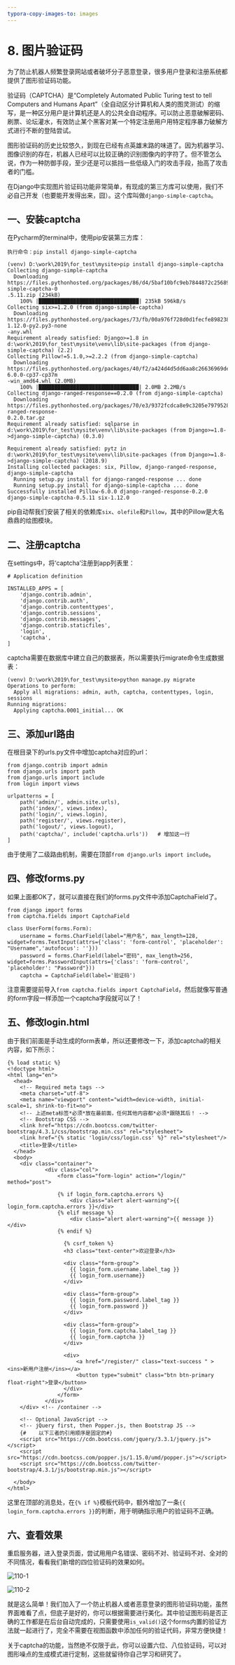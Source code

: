 ```yaml
---
typora-copy-images-to: images
---
```


# 8. 图片验证码

为了防止机器人频繁登录网站或者破坏分子恶意登录，很多用户登录和注册系统都提供了图形验证码功能。

验证码（CAPTCHA）是“Completely Automated Public Turing test to tell Computers and Humans Apart”（全自动区分计算机和人类的图灵测试）的缩写，是一种区分用户是计算机还是人的公共全自动程序。可以防止恶意破解密码、刷票、论坛灌水，有效防止某个黑客对某一个特定注册用户用特定程序暴力破解方式进行不断的登陆尝试。

图形验证码的历史比较悠久，到现在已经有点英雄末路的味道了。因为机器学习、图像识别的存在，机器人已经可以比较正确的识别图像内的字符了。但不管怎么说，作为一种防御手段，至少还是可以抵挡一些低级入门的攻击手段，抬高了攻击者的门槛。

在Django中实现图片验证码功能非常简单，有现成的第三方库可以使用，我们不必自己开发（也要能开发得出来，囧）。这个库叫做`django-simple-captcha`。

## 一、安装captcha

在Pycharm的terminal中，使用pip安装第三方库：

```
执行命令：pip install django-simple-captcha
```

```
(venv) D:\work\2019\for_test\mysite>pip install django-simple-captcha
Collecting django-simple-captcha
  Downloading https://files.pythonhosted.org/packages/86/d4/5baf10bfc9eb7844872c256898a405e81f22f7213e008ec90875689f913d/django-simple-captcha-0
.5.11.zip (234kB)
    100% |████████████████████████████████| 235kB 596kB/s
Collecting six>=1.2.0 (from django-simple-captcha)
  Downloading https://files.pythonhosted.org/packages/73/fb/00a976f728d0d1fecfe898238ce23f502a721c0ac0ecfedb80e0d88c64e9/six-1.12.0-py2.py3-none
-any.whl
Requirement already satisfied: Django>=1.8 in d:\work\2019\for_test\mysite\venv\lib\site-packages (from django-simple-captcha) (2.2)
Collecting Pillow!=5.1.0,>=2.2.2 (from django-simple-captcha)
  Downloading https://files.pythonhosted.org/packages/40/f2/a424d4d5dd6aa8c26636969decbb3da1c01286d344e71429b1d648bccb64/Pillow-6.0.0-cp37-cp37m
-win_amd64.whl (2.0MB)
    100% |████████████████████████████████| 2.0MB 2.2MB/s
Collecting django-ranged-response==0.2.0 (from django-simple-captcha)
  Downloading https://files.pythonhosted.org/packages/70/e3/9372fcdca8e9c3205e7979528ccd1a14354a9a24d38efff11c1846ff8bf1/django-ranged-response-
0.2.0.tar.gz
Requirement already satisfied: sqlparse in d:\work\2019\for_test\mysite\venv\lib\site-packages (from Django>=1.8->django-simple-captcha) (0.3.0)

Requirement already satisfied: pytz in d:\work\2019\for_test\mysite\venv\lib\site-packages (from Django>=1.8->django-simple-captcha) (2018.9)
Installing collected packages: six, Pillow, django-ranged-response, django-simple-captcha
  Running setup.py install for django-ranged-response ... done
  Running setup.py install for django-simple-captcha ... done
Successfully installed Pillow-6.0.0 django-ranged-response-0.2.0 django-simple-captcha-0.5.11 six-1.12.0
```

pip自动帮我们安装了相关的依赖库`six`、`olefile`和`Pillow`，其中的Pillow是大名鼎鼎的绘图模块。

## 二、注册captcha

在settings中，将‘captcha’注册到app列表里：

```
# Application definition

INSTALLED_APPS = [
    'django.contrib.admin',
    'django.contrib.auth',
    'django.contrib.contenttypes',
    'django.contrib.sessions',
    'django.contrib.messages',
    'django.contrib.staticfiles',
    'login',
    'captcha',
]
```

captcha需要在数据库中建立自己的数据表，所以需要执行migrate命令生成数据表：

```
(venv) D:\work\2019\for_test\mysite>python manage.py migrate
Operations to perform:
  Apply all migrations: admin, auth, captcha, contenttypes, login, sessions
Running migrations:
  Applying captcha.0001_initial... OK
```

## 三、添加url路由

在根目录下的urls.py文件中增加captcha对应的url：

```
from django.contrib import admin
from django.urls import path
from django.urls import include
from login import views

urlpatterns = [
    path('admin/', admin.site.urls),
    path('index/', views.index),
    path('login/', views.login),
    path('register/', views.register),
    path('logout/', views.logout),
    path('captcha/', include('captcha.urls'))   # 增加这一行
]
```

由于使用了二级路由机制，需要在顶部`from django.urls import include`。

## 四、修改forms.py

如果上面都OK了，就可以直接在我们的forms.py文件中添加CaptchaField了。

```
from django import forms
from captcha.fields import CaptchaField

class UserForm(forms.Form):
    username = forms.CharField(label="用户名", max_length=128, widget=forms.TextInput(attrs={'class': 'form-control', 'placeholder': "Username",'autofocus': ''}))
    password = forms.CharField(label="密码", max_length=256, widget=forms.PasswordInput(attrs={'class': 'form-control',  'placeholder': "Password"}))
    captcha = CaptchaField(label='验证码')
```

注意需要提前导入`from captcha.fields import CaptchaField`，然后就像写普通的form字段一样添加一个captcha字段就可以了！

## 五、修改login.html

由于我们前面是手动生成的form表单，所以还要修改一下，添加captcha的相关内容，如下所示：

```
{% load static %}
<!doctype html>
<html lang="en">
  <head>
    <!-- Required meta tags -->
    <meta charset="utf-8">
    <meta name="viewport" content="width=device-width, initial-scale=1, shrink-to-fit=no">
    <!-- 上述meta标签*必须*放在最前面，任何其他内容都*必须*跟随其后！ -->
    <!-- Bootstrap CSS -->
    <link href="https://cdn.bootcss.com/twitter-bootstrap/4.3.1/css/bootstrap.min.css" rel="stylesheet">
    <link href="{% static 'login/css/login.css' %}" rel="stylesheet"/>
    <title>登录</title>
  </head>
  <body>
    <div class="container">
            <div class="col">
                <form class="form-login" action="/login/" method="post">

                {% if login_form.captcha.errors %}
                    <div class="alert alert-warning">{{ login_form.captcha.errors }}</div>
                {% elif message %}
                    <div class="alert alert-warning">{{ message }}</div>
                {% endif %}

                  {% csrf_token %}
                  <h3 class="text-center">欢迎登录</h3>

                  <div class="form-group">
                    {{ login_form.username.label_tag }}
                    {{ login_form.username}}
                  </div>

                  <div class="form-group">
                    {{ login_form.password.label_tag }}
                    {{ login_form.password }}
                  </div>

                  <div class="form-group">
                    {{ login_form.captcha.label_tag }}
                    {{ login_form.captcha }}
                  </div>

                  <div>
                      <a href="/register/" class="text-success " ><ins>新用户注册</ins></a>
                      <button type="submit" class="btn btn-primary float-right">登录</button>
                  </div>
                </form>
            </div>
    </div> <!-- /container -->

    <!-- Optional JavaScript -->
    <!-- jQuery first, then Popper.js, then Bootstrap JS -->
    {#    以下三者的引用顺序是固定的#}
    <script src="https://cdn.bootcss.com/jquery/3.3.1/jquery.js"></script>
    <script src="https://cdn.bootcss.com/popper.js/1.15.0/umd/popper.js"></script>
    <script src="https://cdn.bootcss.com/twitter-bootstrap/4.3.1/js/bootstrap.min.js"></script>

  </body>
</html>
```

这里在顶部的消息处，在`{% if %}`模板代码中，额外增加了一条`{{ login_form.captcha.errors }}`的判断，用于明确指示用户的验证码不正确。

## 六、查看效果

重启服务器，进入登录页面，尝试用用户名错误、密码不对、验证码不对、全对的不同情况，看看我们新增的四位验证码的效果如何。

![110-1](images/110-1.png)



![110-2](images/110-2.png)

就是这么简单！我们加入了一个防止机器人或者恶意登录的图形验证码功能，虽然界面难看了点，但底子是好的，你可以根据需要进行美化。其中验证图形码是否正确的工作都是在后台自动完成的，只需要使用`is_valid()`这个forms内置的验证方法就一起进行了，完全不需要在视图函数中添加任何的验证代码，非常方便快捷！

关于captcha的功能，当然绝不仅限于此，你可以设置六位、八位验证码，可以对图形噪点的生成模式进行定制，这些就留待你自己学习和研究了。